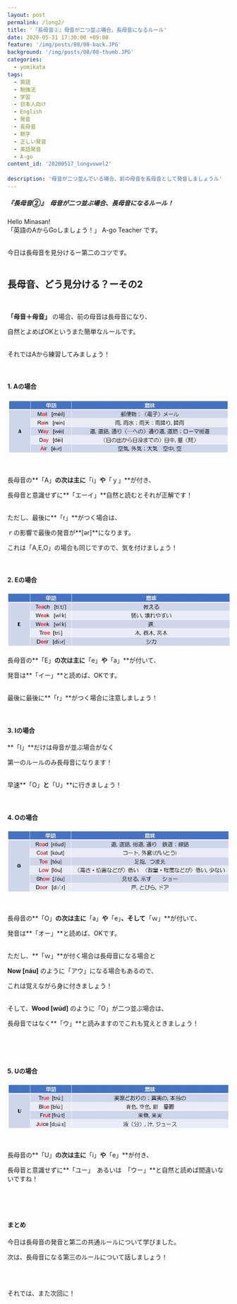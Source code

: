 ```yaml
---
layout: post
permalink: /long2/
title: '『長母音②』母音が二つ並ぶ場合、長母音になるルール'
date: 2020-05-31 17:30:00 +09:00
feature: '/img/posts/08/08-back.JPG'
background: '/img/posts/08/08-thumb.JPG'
categories:
  - yomikata
tags:
  - 英語
  - 勉強法
  - 学習
  - 日本人向け
  - English
  - 発音
  - 長母音
  - 黙字
  - 正しい発音
  - 英語発音
  - A-go
content_id: '20200517_longvowel2'

description: '母音が二つ並んでいる場合、前の母音を長母音として発音しましょうル'
---
```


##### 『長母音②』　母音が二つ並ぶ場合、長母音になるルール！
Hello Minasan!  <br>
「英語のAからGoしましょう！」 A-go Teacher です。<br><br>



今日は長母音を見分けるー第二のコツです。<br><br>



## 長母音、どう見分ける？ーその2

<br>

**「母音＋母音」** の場合、前の母音は長母音になり、

自然とよめばOKというまた簡単なルールです。<br><br>



それではAから練習してみましょう！<br><br><br>



#### 1.  Aの場合

![a2](/img/posts/08/long2-a.JPG)

<br>

長母音の**「A」**の次は主に**「i」**や**「ｙ」**が付き、

長母音と意識せずに**「エーイ」**自然と読むとそれが正解です！<br><br>



ただし、最後に**「r」**がつく場合は、

ｒの影響で最後の発音が**[ər]**になります。

これは「A,E,O」の場合も同じですので、気を付けましょう！<br><br><br>



#### 2. Eの場合

![e2](/img/posts/08/long2-e.JPG)<br>



長母音の**「E」**の次は主に**「e」**や**「a」**が付いて、

発音は**「イー」**と読めば、OKです。<br><br>



最後に最後に**「r」**がつく場合に注意しましょう！<br><br><br>



#### 3. Iの場合

**「I」**だけは母音が並ぶ場合がなく

第一のルールのみ長母音になります！<br><br>



早速**「O」**と**「U」**に行きましょう！<br><br><br>



#### 4. Oの場合

 ![o2](/img/posts/08/long2-o.JPG)

<br>

長母音の**「O」**の次は主に**「a」**や**「e」**、そして**「ｗ」**が付いて、

発音は**「オー」**と読めば、OKです。<br><br>

ただし、**「ｗ」**が付く場合は長母音になる場合と

**Now  [náu]** のように「アウ」になる場合もあるので、

これは覚えながら身に付きましょう！<br><br>

そして、**Wood [wúd]** のように「O」が二つ並ぶ場合は、

長母音ではなく**「ウ」**と読みますのでこれも覚えときましょう！<br><br><br>





　

#### 5. Uの場合

  ![u2](/img/posts/08/long2-u.JPG)

<br>

長母音の**「U」**の次は主に**「i」**や**「e」**が付き、

長母音と意識せずに**「ユー」　あるいは　「ウー」**と自然と読めば間違いないですね！

<br><br><br>

#### まとめ

今日は長母音の発音と第二の共通ルールについて学びました。

次は、長母音になる第三のルールについて話しましょう！

<br><br>

それでは、また次回に！
